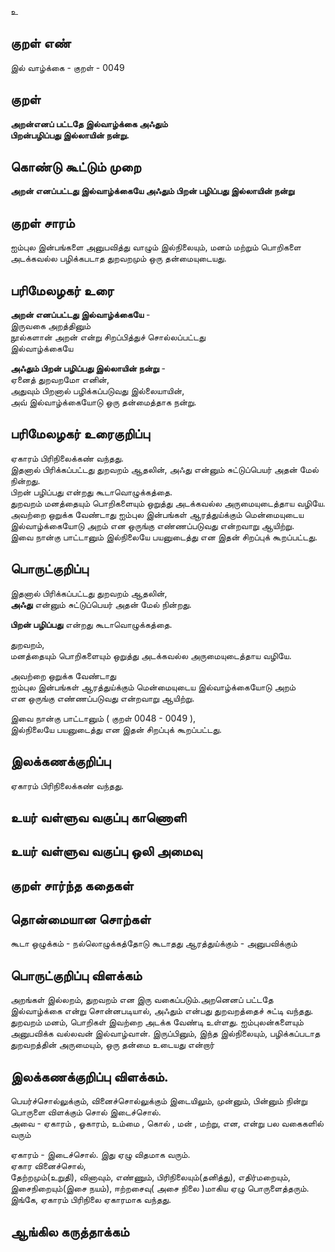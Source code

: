 உ

## குறள் எண் 

இல் வாழ்க்கை - குறள் - 0049  

## குறள் 

**அறன்எனப் பட்டதே இல்வாழ்க்கை அஃதும்  
பிறன்பழிப்பது இல்லாயின் நன்று.**  

## கொண்டு கூட்டும் முறை

**அறன் எனப்பட்டது இல்வாழ்க்கையே அஃதும் பிறன் பழிப்பது இல்லாயின் நன்று**   

## குறள் சாரம் 

ஐம்புல இன்பங்களை அனுபவித்து வாழும் இல்நிலையும், மனம் மற்றும் பொறிகளை அடக்கவல்ல பழிக்கபடாத துறவறமும் ஒரு தன்மையுடையது.

## பரிமேலழகர் உரை

**அறன் எனப்பட்டது இல்வாழ்க்கையே** -  
இருவகை அறத்தினும்  
நூல்களான் அறன் என்று சிறப்பித்துச் சொல்லப்பட்டது  
இல்வாழ்க்கையே  

**அஃதும் பிறன் பழிப்பது இல்லாயின் நன்று** -  
ஏனைத் துறவறமோ எனின்,  
அதுவும் பிறனால் பழிக்கப்படுவது இல்லையாயின்,  
அவ் இல்வாழ்க்கையோடு ஒரு தன்மைத்தாக நன்று.  

## பரிமேலழகர் உரைகுறிப்பு   

ஏகாரம் பிரிநிலைக்கண் வந்தது.  
இதனால் பிரிக்கப்பட்டது துறவறம் ஆதலின், அஃது என்னும் சுட்டுப்பெயர் அதன் மேல் நின்றது.  
பிறன் பழிப்பது என்றது கூடாவொழுக்கத்தை.  
துறவறம் மனத்தையும் பொறிகளையும் ஒறுத்து அடக்கவல்ல அருமையுடைத்தாய வழியே.  
அவற்றை ஒறுக்க வேண்டாது ஐம்புல இன்பங்கள் ஆரத்துய்க்கும் மென்மையுடைய இல்வாழ்க்கையோடு அறம் என ஒருங்கு எண்ணப்படுவது என்றவாறு ஆயிற்று.  
இவை நான்கு பாட்டானும் இல்நிலையே பயனுடைத்து என இதன் சிறப்புக் கூறப்பட்டது.   

## பொருட்குறிப்பு 

இதனால் பிரிக்கப்பட்டது துறவறம் ஆதலின்,  
**அஃது** என்னும் சுட்டுப்பெயர் அதன் மேல் நின்றது.  

**பிறன் பழிப்பது** என்றது கூடாவொழுக்கத்தை.  

துறவறம்,  
மனத்தையும் பொறிகளையும் ஒறுத்து அடக்கவல்ல அருமையுடைத்தாய வழியே.  

அவற்றை ஒறுக்க வேண்டாது  
ஐம்புல இன்பங்கள் ஆரத்துய்க்கும் மென்மையுடைய இல்வாழ்க்கையோடு அறம்  
என ஒருங்கு எண்ணப்படுவது என்றவாறு ஆயிற்று.  

இவை நான்கு பாட்டானும் ( குறள் 0048 - 0049 ),  
இல்நிலையே பயனுடைத்து என இதன் சிறப்புக் கூறப்பட்டது.  

## இலக்கணக்குறிப்பு  

ஏகாரம் பிரிநிலைக்கண் வந்தது.   

## உயர் வள்ளுவ வகுப்பு காணொளி


## உயர் வள்ளுவ வகுப்பு ஒலி அமைவு 

 
## குறள் சார்ந்த கதைகள் 


## தொன்மையான சொற்கள்

கூடா ஒழுக்கம் - நல்லொழுக்கத்தோடு கூடாதது
ஆரத்துய்க்கும் - அனுபவிக்கும்

## பொருட்குறிப்பு விளக்கம்

அறங்கள் இல்லறம், துறவறம் என இரு வகைப்படும்.அறனெனப் பட்டதே இல்வாழ்க்கை என்று சொன்னபடியால், அஃதும் என்பது துறவறத்தைச் சுட்டி வந்தது.  
துறவறம் மனம், பொறிகள் இவற்றை அடக்க வேண்டி உள்ளது. ஐம்புலன்களையும் அனுபவிக்க வல்லவன் இல்வாழ்வான். இருப்பினும், இந்த இல்நிலையும், பழிக்கப்படாத துறவறத்தின் அருமையும், ஒரு தன்மை உடையது என்றார்  


## இலக்கணக்குறிப்பு விளக்கம்.

பெயர்ச்சொல்லுக்கும், வினைச்சொல்லுக்கும் இடையிலும், முன்னும், பின்னும் நின்று பொருளை விளக்கும் சொல் இடைச்சொல்.	
அவை 	- ஏகாரம் , ஓகாரம், உம்மை , கொல் , மன் , மற்று, என, என்று பல வகைகளில் வரும் 
	
ஏகாரம் - இடைச்சொல். இது ஏழு விதமாக வரும்.	
ஏகார வினைச்சொல்,	
தேற்றமும்(உறுதி), வினாவும், எண்ணும், பிரிநிலையும்(தனித்து), எதிர்மறையும், இசைநிறையும்(இசை நயம்), ஈற்றசைவு( அசை நிலை )மாகிய ஏழு பொருளைத்தரும்.	 
இங்கே, ஏகாரம் பிரிநிலை ஏகாரமாக வந்தது.


## ஆங்கில கருத்தாக்கம் 


